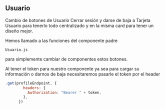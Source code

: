## Usuario
Cambio de botones de Usuario Cerrar sesión y darse de baja a Tarjeta Usuario para tenerlo todo centralizado y en la misma card para tener un diseño mejor.

Hemos llamado a las funciones del componente padre
```
Usuario.js
```

para simplemente cambiar de componentes estos botones. 

Al tener el token para nuestro componente ya sea para cargar su información o darnos de baja necesitaremos pasarle el token por el header

``` js
.get(profileEndpoint, {
        headers: {
          Authorization: "Bearer " + token,
        },
      })
```